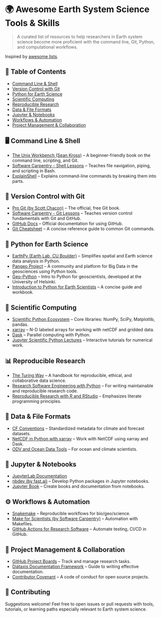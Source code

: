 # 🌍 Awesome Earth System Science Tools & Skills

> A curated list of resources to help researchers in Earth system science become more proficient with the command line, Git, Python, and computational workflows.

Inspired by [awesome lists](https://github.com/sindresorhus/awesome).

## 📁 Table of Contents

- [Command Line & Shell](#command-line--shell)
- [Version Control with Git](#version-control-with-git)
- [Python for Earth Science](#python-for-earth-science)
- [Scientific Computing](#scientific-computing)
- [Reproducible Research](#reproducible-research)
- [Data & File Formats](#data--file-formats)
- [Jupyter & Notebooks](#jupyter--notebooks)
- [Workflows & Automation](#workflows--automation)
- [Project Management & Collaboration](#project-management--collaboration)

## 🖥️ Command Line & Shell

- [The Unix Workbench (Sean Kross)](https://seankross.com/the-unix-workbench/) – A beginner-friendly book on the command line, scripting, and Git.
- [Software Carpentry - Shell Lessons](https://swcarpentry.github.io/shell-novice/) – Teaches file navigation, piping, and scripting in Bash.
- [ExplainShell](https://explainshell.com/) – Explains command-line commands by breaking them into parts.

## 🔁 Version Control with Git

- [Pro Git (by Scott Chacon)](https://git-scm.com/book/en/v2) – The official, free Git book.
- [Software Carpentry - Git Lessons](https://swcarpentry.github.io/git-novice/) – Teaches version control fundamentals with Git and GitHub.
- [GitHub Docs](https://docs.github.com/) – Official documentation for using GitHub.
- [Git Cheatsheet](https://education.github.com/git-cheat-sheet-education.pdf) – A concise reference guide to common Git commands.

## 🐍 Python for Earth Science

- [EarthPy (Earth Lab, CU Boulder)](https://earthpy.readthedocs.io/en/latest/) – Simplifies spatial and Earth science data analysis in Python.
- [Pangeo Project](https://pangeo.io/) – A community and platform for Big Data in the geosciences using Python tools.
- [Geo-Python](https://geo-python-site.readthedocs.io/en/latest/) – Intro to Python for geoscientists, developed at the University of Helsinki.
- [Introduction to Python for Earth Scientists](https://mygeohub.org/resources/1256/download/Python-for-Earth-Scientists.pdf) – A concise guide and workbook.

## 🧮 Scientific Computing

- [Scientific Python Ecosystem](https://scipy.org/) – Core libraries: NumPy, SciPy, Matplotlib, pandas.
- [xarray](https://docs.xarray.dev/en/stable/) – N-D labeled arrays for working with netCDF and gridded data.
- [Dask](https://www.dask.org/) – Parallel computing with Python.
- [Jupyter Scientific Python Lectures](https://github.com/jrjohansson/scientific-python-lectures) – Interactive tutorials for numerical work.

## 📊 Reproducible Research

- [The Turing Way](https://the-turing-way.netlify.app/) – A handbook for reproducible, ethical, and collaborative data science.
- [Research Software Engineering with Python](https://merely-useful.tech/py-rse/) – For writing maintainable and reproducible research code.
- [Reproducible Research with R and RStudio](https://bookdown.org/rdpeng/RProgDA/) – Emphasizes literate programming principles.

## 📂 Data & File Formats

- [CF Conventions](http://cfconventions.org/) – Standardized metadata for climate and forecast datasets.
- [NetCDF in Python with xarray](https://tutorial.xarray.dev/) – Work with NetCDF using xarray and Dask.
- [ODV and Ocean Data Tools](https://www.awi.de/en/science/geosciences/marine-data/ocean-data-view.html) – For ocean and climate scientists.

## 📒 Jupyter & Notebooks

- [JupyterLab Documentation](https://jupyterlab.readthedocs.io/en/stable/)
- [nbdev (by fast.ai)](https://nbdev.fast.ai/) – Develop Python packages in Jupyter notebooks.
- [Jupyter Book](https://jupyterbook.org/) – Create books and documentation from notebooks.

## ⚙️ Workflows & Automation

- [Snakemake](https://snakemake.readthedocs.io/en/stable/) – Reproducible workflows for bio/geo/science.
- [Make for Scientists (by Software Carpentry)](https://swcarpentry.github.io/make-novice/) – Automation with Makefiles.
- [GitHub Actions for Research Software](https://github.com/marketplace?type=actions) – Automate testing, CI/CD in GitHub.

## 🤝 Project Management & Collaboration

- [GitHub Project Boards](https://docs.github.com/en/issues/organizing-your-work-with-project-boards/managing-project-boards) – Track and manage research tasks.
- [Diátaxis Documentation Framework](https://diataxis.fr/) – Guide to writing effective documentation.
- [Contributor Covenant](https://www.contributor-covenant.org/) – A code of conduct for open source projects.

## 🧠 Contributing

Suggestions welcome! Feel free to open issues or pull requests with tools, tutorials, or learning paths especially relevant to Earth system science.
